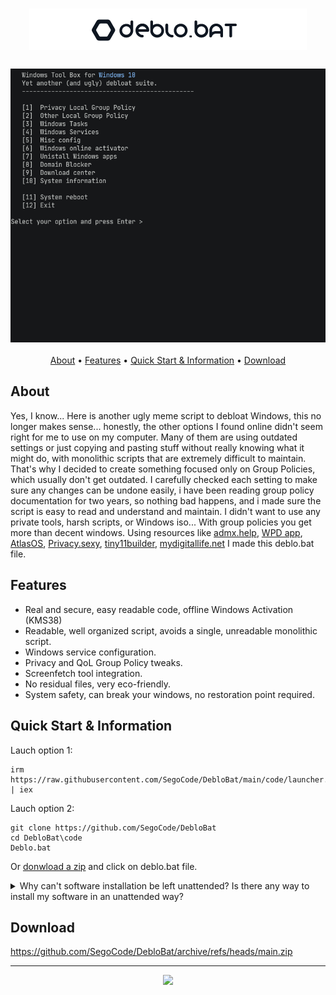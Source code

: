 <h1 align="center"><img src="https://github.com/SegoCode/DebloBat/blob/main/media/header.png"></h1>
<h3 align="center"><img  src="https://github.com/SegoCode/DebloBat/blob/main/media/demo-2.gif"></h3>

<p align="center">
  <a href="#about">About</a> •
  <a href="#features">Features</a> •
  <a href="#quick-start--information">Quick Start & Information</a> •
  <a href="#download">Download</a> 
</p>

## About

Yes, I know... Here is another ugly meme script to debloat Windows, this no longer makes sense... honestly, the other options I found online didn't seem right for me to use on my computer. Many of them are using outdated settings or just copying and pasting stuff without really knowing what it might do, with monolithic scripts that are extremely difficult to maintain. That's why I decided to create something focused only on Group Policies, which usually don't get outdated. I carefully checked each setting to make sure any changes can be undone easily, i have been reading group policy documentation for two years, so nothing bad happens, and i made sure the script is easy to read and understand and maintain. I didn't want to use any private tools, harsh scripts, or Windows iso... With group policies you get more than decent windows. Using resources like [admx.help](https://admx.help), [WPD app](https://wpd.app/), [AtlasOS](https://github.com/Atlas-OS/Atlas), [Privacy.sexy](https://privacy.sexy/), [tiny11builder](https://github.com/ntdevlabs/tiny11builder/), [mydigitallife.net](https://forums.mydigitallife.net/) I made this deblo.bat file.


## Features

- Real and secure, easy readable code, offline Windows Activation (KMS38)
- Readable, well organized script, avoids a single, unreadable monolithic script.
- Windows service configuration.
- Privacy and QoL Group Policy tweaks.
- Screenfetch tool integration.
- No residual files, very eco-friendly.
- System safety, can break your windows, no restoration point required.

## Quick Start & Information

Lauch option 1:
```shell
irm https://raw.githubusercontent.com/SegoCode/DebloBat/main/code/launcher.ps1 | iex
```
Lauch option 2:
```shell
git clone https://github.com/SegoCode/DebloBat
cd DebloBat\code
Deblo.bat
```
Or [donwload a zip](https://github.com/SegoCode/DebloBat/archive/refs/heads/main.zip) and click on deblo.bat file.


<details>
  <summary>Why can't software installation be left unattended? Is there any way to install my software in an unattended way?</summary> 
  
 ##
  At first, the download manager had all the links to official programs handy, and I went through the documentation for each one to customize all installations silently. However, it was challenging to maintain. The "deblobat philosophy" aims to be as non-intrusive as possible, so using a package manager seemed intrusive to the system. Therefore, I simply download those binaries to make access easier for the user.

Still, if you want to unattended that process, I recommend "scoop." In its new version, it's quite decent. Here's a text block example that you can simply copy and paste using the button into your PowerShell terminal to install the software:
```shell
# Enable long paths in Windows registry for Scoop
Start-Process powershell -ArgumentList "-Command Set-ItemProperty -Path 'HKLM:\SYSTEM\CurrentControlSet\Control\FileSystem' -Name 'LongPathsEnabled' -Value 1" -Verb RunAs -Wait

# Install Scoop
Set-ExecutionPolicy -ExecutionPolicy RemoteSigned -Scope CurrentUser
Invoke-RestMethod -Uri https://get.scoop.sh | Invoke-Expression

# Install essential Scoop packages
scoop install refreshenv

scoop install 7zip
refreshenv

scoop install git
refreshenv

scoop install innounp
refreshenv

scoop install wixtoolset
refreshenv

scoop bucket add extras
scoop bucket add java
refreshenv

# You can add or remove programs below this section as needed
scoop install java/temurin-jdk
scoop install main/nodejs-lts
scoop install main/go
scoop install extras/filezilla
scoop install extras/vlc
scoop install extras/qview
scoop install extras/qbittorrent-enhanced
scoop install extras/telegram
scoop install extras/discord
scoop install extras/sublime-text
scoop install extras/flameshot
scoop install extras/simplewall
scoop install extras/firefox
```

</details>

## Download

https://github.com/SegoCode/DebloBat/archive/refs/heads/main.zip

---
<p align="center"><a href="https://github.com/segocode/DebloBat/graphs/contributors">
  <img src="https://contrib.rocks/image?repo=segocode/DebloBat" />
</a></p>
